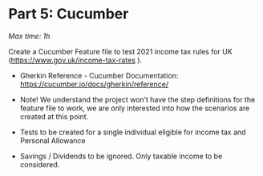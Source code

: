# Part 5: Cucumber 
_Max time: 1h_

Create a Cucumber Feature file to test 2021 income tax rules for UK (https://www.gov.uk/income-tax-rates ).  

* Gherkin Reference - Cucumber Documentation: https://cucumber.io/docs/gherkin/reference/   

* Note! We understand the project won’t have the step definitions for the feature file to work, we are only interested into how the scenarios are created at this point.

* Tests to be created for a single individual eligible for income tax and Personal Allowance 

* Savings / Dividends to be ignored. Only taxable income to be considered.